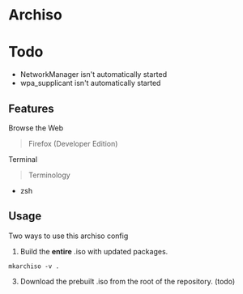 # Archiso

# Todo
* NetworkManager isn't automatically started
* wpa_supplicant isn't automatically started

## Features

Browse the Web

> Firefox (Developer Edition)

Terminal

> Terminology

* zsh

## Usage

Two ways to use this archiso config

1. Build the __entire__ .iso with updated packages.
   
```
mkarchiso -v .
```

3. Download the prebuilt .iso from the root of the repository. (todo)
